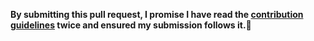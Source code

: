 **By submitting this pull request, I promise I have read the [contribution guidelines](https://github.com/vaibhavmule/awesome-masonite/blob/master/CONTRIBUTING.md) twice and ensured my submission follows it.🖖**


